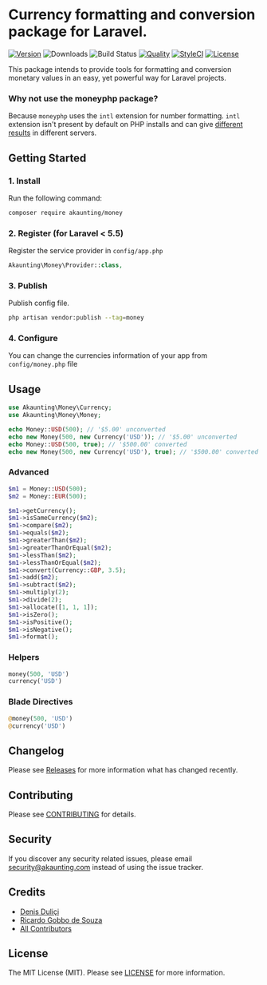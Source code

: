 # Currency formatting and conversion package for Laravel.

[![Version](https://poser.pugx.org/akaunting/money/v/stable.svg)](https://github.com/akaunting/money/releases)
![Downloads](https://poser.pugx.org/akaunting/money/d/total.svg)
![Build Status](https://travis-ci.com/akaunting/money.svg)
[![Quality](https://scrutinizer-ci.com/g/akaunting/money/badges/quality-score.png?b=master)](https://scrutinizer-ci.com/g/akaunting/money)
[![StyleCI](https://styleci.io/repos/112121508/shield?style=flat&branch=master)](https://styleci.io/repos/112121508)
[![License](https://poser.pugx.org/akaunting/money/license.svg)](LICENSE.md)

This package intends to provide tools for formatting and conversion monetary values in an easy, yet powerful way for Laravel projects.

### Why not use the moneyphp package?

Because `moneyphp` uses the `intl` extension for number formatting. `intl` extension isn't present by default on PHP installs and can give [different results](http://moneyphp.org/en/latest/features/formatting.html#intl-formatter) in different servers.

## Getting Started

### 1. Install

Run the following command:

```bash
composer require akaunting/money
```

### 2. Register (for Laravel < 5.5)

Register the service provider in `config/app.php`

```php
Akaunting\Money\Provider::class,
```

### 3. Publish

Publish config file.

```bash
php artisan vendor:publish --tag=money
```


### 4. Configure

You can change the currencies information of your app from `config/money.php` file

## Usage

```php
use Akaunting\Money\Currency;
use Akaunting\Money\Money;

echo Money::USD(500); // '$5.00' unconverted
echo new Money(500, new Currency('USD')); // '$5.00' unconverted
echo Money::USD(500, true); // '$500.00' converted
echo new Money(500, new Currency('USD'), true); // '$500.00' converted
```

### Advanced

```php
$m1 = Money::USD(500);
$m2 = Money::EUR(500);

$m1->getCurrency();
$m1->isSameCurrency($m2);
$m1->compare($m2);
$m1->equals($m2);
$m1->greaterThan($m2);
$m1->greaterThanOrEqual($m2);
$m1->lessThan($m2);
$m1->lessThanOrEqual($m2);
$m1->convert(Currency::GBP, 3.5);
$m1->add($m2);
$m1->subtract($m2);
$m1->multiply(2);
$m1->divide(2);
$m1->allocate([1, 1, 1]);
$m1->isZero();
$m1->isPositive();
$m1->isNegative();
$m1->format();
```

### Helpers

```php
money(500, 'USD')
currency('USD')
```

### Blade Directives

```php
@money(500, 'USD')
@currency('USD')
```

## Changelog

Please see [Releases](../../releases) for more information what has changed recently.

## Contributing

Please see [CONTRIBUTING](CONTRIBUTING.md) for details.

## Security

If you discover any security related issues, please email security@akaunting.com instead of using the issue tracker.

## Credits

- [Denis Duliçi](https://github.com/denisdulici)
- [Ricardo Gobbo de Souza](https://github.com/ricardogobbosouza)
- [All Contributors](../../contributors)

## License

The MIT License (MIT). Please see [LICENSE](LICENSE.md) for more information.
